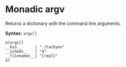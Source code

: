 # Monadic argv

Returns a dictionary with the command line arguments.

**Syntax:** ```argv[]```


```o
o)argv[]
__bin__      | "./tachyon"
__scheds__   | "4"
__filenames__| "[repl]"
o)
```
